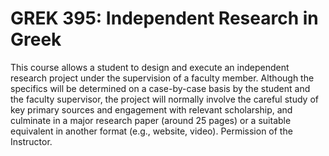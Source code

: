 # GREK 395: Independent Research in Greek

This course allows a student to design and execute an independent research project under the supervision of a faculty member. Although the specifics will be determined on a case-by-case basis by the student and the faculty supervisor, the project will normally involve the careful study of key primary sources and engagement with relevant scholarship, and culminate in a major research paper (around 25 pages) or a suitable equivalent in another format (e.g., website, video). Permission of the Instructor.